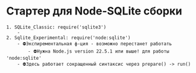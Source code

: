 # Стартер для Node-SQLite сборки
	1. SQLite_Classic: require('sqlite3')
		- 
	2. Sqlite_Experimental: require('node:sqlite')
		- ⛔Экспирементальная ф-ция - возможно перестанет работать
			- ⛔Нужна Node.js version 22.5.1 или выше! для работы 'node:sqlite'
		- ⛔Здесь работает сокращенный синтаксис через prepare() -> run() 